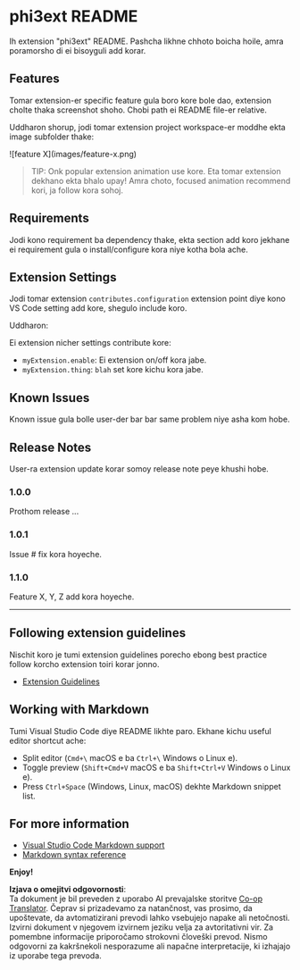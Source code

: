 <!--
CO_OP_TRANSLATOR_METADATA:
{
  "original_hash": "be0b2937160c486180ded27e4f14adeb",
  "translation_date": "2025-05-09T05:06:12+00:00",
  "source_file": "code/07.Lab/01/Apple/phi3ext/README.md",
  "language_code": "sl"
}
-->
# phi3ext README

Ih extension "phi3ext" README. Pashcha likhne chhoto boicha hoile, amra poramorsho di ei bisoyguli add korar.

## Features

Tomar extension-er specific feature gula boro kore bole dao, extension cholte thaka screenshot shoho. Chobi path ei README file-er relative.

Uddharon shorup, jodi tomar extension project workspace-er moddhe ekta image subfolder thake:

\!\[feature X\]\(images/feature-x.png\)

> TIP: Onk popular extension animation use kore. Eta tomar extension dekhano ekta bhalo upay! Amra choto, focused animation recommend kori, ja follow kora sohoj.

## Requirements

Jodi kono requirement ba dependency thake, ekta section add koro jekhane ei requirement gula o install/configure kora niye kotha bola ache.

## Extension Settings

Jodi tomar extension `contributes.configuration` extension point diye kono VS Code setting add kore, shegulo include koro.

Uddharon:

Ei extension nicher settings contribute kore:

* `myExtension.enable`: Ei extension on/off kora jabe.
* `myExtension.thing`: `blah` set kore kichu kora jabe.

## Known Issues

Known issue gula bolle user-der bar bar same problem niye asha kom hobe.

## Release Notes

User-ra extension update korar somoy release note peye khushi hobe.

### 1.0.0

Prothom release ...

### 1.0.1

Issue # fix kora hoyeche.

### 1.1.0

Feature X, Y, Z add kora hoyeche.

---

## Following extension guidelines

Nischit koro je tumi extension guidelines porecho ebong best practice follow korcho extension toiri korar jonno.

* [Extension Guidelines](https://code.visualstudio.com/api/references/extension-guidelines?WT.mc_id=aiml-137032-kinfeylo)

## Working with Markdown

Tumi Visual Studio Code diye README likhte paro. Ekhane kichu useful editor shortcut ache:

* Split editor (`Cmd+\` macOS e ba `Ctrl+\` Windows o Linux e).
* Toggle preview (`Shift+Cmd+V` macOS e ba `Shift+Ctrl+V` Windows o Linux e).
* Press `Ctrl+Space` (Windows, Linux, macOS) dekhte Markdown snippet list.

## For more information

* [Visual Studio Code Markdown support](http://code.visualstudio.com/docs/languages/markdown?WT.mc_id=aiml-137032-kinfeylo)
* [Markdown syntax reference](https://help.github.com/articles/markdown-basics/)

**Enjoy!**

**Izjava o omejitvi odgovornosti**:  
Ta dokument je bil preveden z uporabo AI prevajalske storitve [Co-op Translator](https://github.com/Azure/co-op-translator). Čeprav si prizadevamo za natančnost, vas prosimo, da upoštevate, da avtomatizirani prevodi lahko vsebujejo napake ali netočnosti. Izvirni dokument v njegovem izvirnem jeziku velja za avtoritativni vir. Za pomembne informacije priporočamo strokovni človeški prevod. Nismo odgovorni za kakršnekoli nesporazume ali napačne interpretacije, ki izhajajo iz uporabe tega prevoda.
